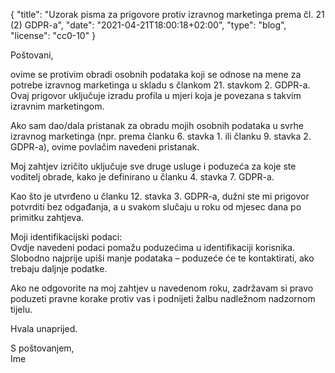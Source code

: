 {
    "title": "Uzorak pisma za prigovore protiv izravnog marketinga prema čl. 21 (2) GDPR-a",
    "date": "2021-04-21T18:00:18+02:00",
    "type": "blog",
    "license": "cc0-10"
}

<div class="blog-letter">
<p>Poštovani,</p>

<p>ovime se protivim obradi osobnih podataka koji se odnose na mene za potrebe izravnog marketinga u skladu s člankom 21. stavkom 2. GDPR-a. Ovaj prigovor uključuje izradu profila u mjeri koja je povezana s takvim izravnim marketingom.</p>

<p>Ako sam dao/dala pristanak za obradu mojih osobnih podataka u svrhe izravnog marketinga (npr. prema članku 6. stavka 1. ili članku 9. stavka 2. GDPR-a), ovime povlačim navedeni pristanak.</p>

<p>Moj zahtjev izričito uključuje sve druge usluge i poduzeća za koje ste voditelj obrade, kako je definirano u članku 4. stavka 7. GDPR-a.</p>

<p>Kao što je utvrđeno u članku 12. stavka 3. GDPR-a, dužni ste mi prigovor potvrditi bez odgađanja, a u svakom slučaju u roku od mjesec dana po primitku zahtjeva.</p>

<p>Moji identifikacijski podaci:<br>
<span class="blog-letter-fill-in">Ovdje navedeni podaci pomažu poduzećima u identifikaciji korisnika. Slobodno najprije upiši manje podataka – poduzeće će te kontaktirati, ako trebaju daljnje podatke.</span></p>

<p>Ako ne odgovorite na moj zahtjev u navedenom roku, zadržavam si pravo poduzeti pravne korake protiv vas i podnijeti žalbu nadležnom nadzornom tijelu.</p>

<p>Hvala unaprijed.</p>

<p>S poštovanjem,<br>
<span class="blog-letter-fill-in">Ime</span></p>
</div>
